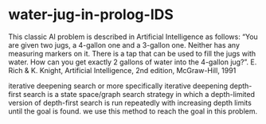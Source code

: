 # water-jug-in-prolog-IDS
This classic AI problem is described in Artificial Intelligence as follows:  “You are given two jugs, 
a 4-gallon one and a 3-gallon one. Neither has any measuring markers on it. 
There is a tap that can be used to fill the jugs with water. How can you get exactly 2 gallons of water into the 4-gallon jug?”.
E. Rich &amp; K. Knight, Artificial Intelligence, 2nd edition, McGraw-Hill, 1991



 iterative deepening search or more specifically iterative deepening depth-first search is a state space/graph search strategy in which 
 a depth-limited version of depth-first search is run repeatedly with increasing depth limits until the goal is found.
 we use this method to reach the goal in this problem.
 
